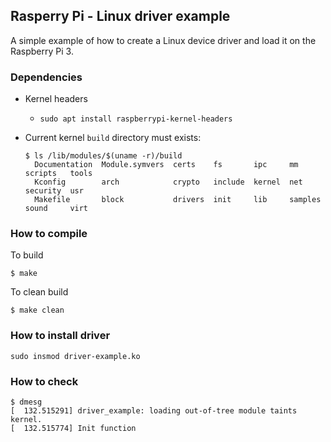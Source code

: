 ## Rasperry Pi - Linux driver example
A simple example of how to create a Linux device driver and load it on the Raspberry Pi 3.

### Dependencies

- Kernel headers
  - `sudo apt install raspberrypi-kernel-headers`

- Current kernel `build` directory must exists:
  ```
  $ ls /lib/modules/$(uname -r)/build
    Documentation  Module.symvers  certs    fs       ipc     mm       scripts   tools
    Kconfig        arch            crypto   include  kernel  net      security  usr
    Makefile       block           drivers  init     lib     samples  sound     virt
  ```

### How to compile
To build
```
$ make
```
To clean build

```
$ make clean
```
### How to install driver

```
sudo insmod driver-example.ko
```

### How to check

```
$ dmesg
[  132.515291] driver_example: loading out-of-tree module taints kernel.
[  132.515774] Init function
```
